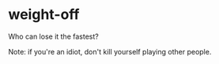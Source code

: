 weight-off
==========

Who can lose it the fastest?

Note: if you're an idiot, don't kill yourself playing other people.
